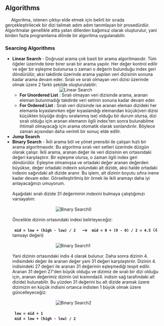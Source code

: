 <h2>Algorithms</h2>
<p>&nbsp&nbsp&nbsp&nbsp&nbspAlgoritma, istenen çıktıyı elde etmek için belirli bir sırada gerçekleştirilecek bir dizi talimatı adım adım tanımlayan bir prosedürdür. Algoritmalar genellikle altta yatan dillerden bağımsız olarak oluşturulur, yani birden fazla programlama dilinde bir algoritma uygulanabilir.</p>
<h3>Searcing Algorithms</h3>
<ul>
    <li>
        <b>Linear Search</b> - Doğrusal arama çok basit bir arama algoritmasıdır. Tüm öğeler üzerinde birer birer sıralı bir arama yapılır. Her değer kontrol edilir ve eğer bir eşleşme bulunursa o zaman o değerin bulunduğu index geri döndürülür, aksi takdirde üzerinde arama yapılan veri dizisinin sonuna kadar arama devam eder. Sıralı ve sıralı olmayan veri dizisi üzerinde olmak üzere 2 farklı şekilde oluşturulabilir:
        <ul>
            &nbsp&nbsp&nbsp&nbsp&nbsp&nbsp&nbsp&nbsp&nbsp&nbsp&nbsp&nbsp&nbsp&nbsp&nbsp&nbsp&nbsp&nbsp&nbsp&nbsp&nbsp&nbsp&nbsp&nbsp&nbsp&nbsp&nbsp&nbsp&nbsp&nbsp&nbsp&nbsp&nbsp<img src="https://github.com/zumrudu-anka/Algorithms/blob/master/Presentation/linear_search.gif" alt="Linear Search"/>
            <li>
                <b>For Unordered List</b> : Sıralı olmayan veri dizisinde arama, aranan eleman bulunmadığı takdirde veri setinin sonuna kadar devam eder.
            </li>
            <li>
                <b>For Ordered List</b> : Sıralı veri dizisinde ise aranan eleman dizideki her elemanla kıyaslanırken eğer kıyaslandığı elemandan küçük(veri dizisi küçükten büyüğe doğru sıralanmış ise) olduğu bir durum olursa, dizi sıralı olduğu için aranan elemanın ilgili index'ten sonra bulunabilme ihtimali olmayacağı için arama otomatik olarak sonlandırılır. Böylece zaman açısından daha verimli bir sonuç elde edilir.
            </li>
        </ul>
    </li>
    <li>
        <b>Jump Search</b>
    </li>
    <li>
        <b>Binary Search</b> - İkili arama böl ve yönet prensibi ile çalışan hızlı bir arama algoritmasıdır. Bu algoritma sıralı veri setleri üzerinde düzgün olarak çalışır. İkili arama, aranan değer ile veri dizisinin en ortasındaki değeri karşılaştırır. Bir eşleşme olursa, o zaman ilgili index geri döndürülür. Eşleşme olmamışsa ve ortadaki değer aranan değerden büyükse, değer ortadaki indexin solundaki alt dizide, aksi halde ortadaki indexin sağındaki alt dizide aranır. Bu işlem, alt dizinin boyutu sıfıra inene kadar devam eder. Görselleştirilmiş bir örnek ile ikili aramayı daha iyi anlayacağınızı umuyorum.<br><br>
    Aşağıdaki sıralı dizide 31 değerininin indexini bulmaya çalıştığımızı varsayalım:<br><br>  &nbsp&nbsp&nbsp&nbsp&nbsp&nbsp&nbsp&nbsp&nbsp&nbsp&nbsp&nbsp&nbsp&nbsp&nbsp&nbsp&nbsp&nbsp&nbsp&nbsp&nbsp&nbsp&nbsp&nbsp&nbsp&nbsp&nbsp&nbsp&nbsp&nbsp&nbsp&nbsp&nbsp&nbsp&nbsp&nbsp<img src="https://github.com/zumrudu-anka/Algorithms/blob/master/Presentation/binary_search_0.jpg" alt="Binary Search0"/><br><br>
        Öncelikle dizinin ortasındaki indexi belirleyeceğiz:<br>
        <br><code><b> mid = low + (high - low) / 2 </code> &nbsp&nbsp --> &nbsp&nbsp <code>mid = 0 + (9 - 0) / 2 = 4.5</code></b>&nbsp&nbsp(4 tamsayı değeri)<br><br>      &nbsp&nbsp&nbsp&nbsp&nbsp&nbsp&nbsp&nbsp&nbsp&nbsp&nbsp&nbsp&nbsp&nbsp&nbsp&nbsp&nbsp&nbsp&nbsp&nbsp&nbsp&nbsp&nbsp&nbsp&nbsp&nbsp&nbsp&nbsp&nbsp&nbsp&nbsp&nbsp&nbsp&nbsp&nbsp&nbsp<img src="https://github.com/zumrudu-anka/Algorithms/blob/master/Presentation/binary_search_1.jpg" alt="Binary Search1"/><br><br>
        Yani dizinin ortasındaki indis 4 olarak bulunur. Daha sonra dizinin 4. indisindeki değer ile aranan değer yani 31 değeri karşılaştırılır. Dizinin 4. indisindeki 27 değeri ile aranan 31 değerinin eşleşmediği tespit edilir. Aranan 31 değeri 27'den büyük olduğu ve dizimiz de sıralı bir dizi olduğu için, aranan değerimiz dizinin üst kısmında(4. indisin sağ tarafındaki alt dizide) bulunabilir. Bu yüzden 31 değerini bu alt dizide aramak üzere dizimizin en küçük indisini ortanca indisten 1 büyük olmak üzere güncelleyeceğiz:<br><br>
 &nbsp&nbsp&nbsp&nbsp&nbsp&nbsp&nbsp&nbsp&nbsp&nbsp&nbsp&nbsp&nbsp&nbsp&nbsp&nbsp&nbsp&nbsp&nbsp&nbsp&nbsp&nbsp&nbsp&nbsp&nbsp&nbsp&nbsp&nbsp&nbsp&nbsp&nbsp&nbsp&nbsp&nbsp&nbsp&nbsp<img src="https://github.com/zumrudu-anka/Algorithms/blob/master/Presentation/binary_search_2.jpg" alt="Binary Search2"/><br><br>
        <code><b> low = mid + 1 <b></code><br><code><b> mid = low + (high - low) / 2 </b></code><br><br>
    </li>
</ul>
